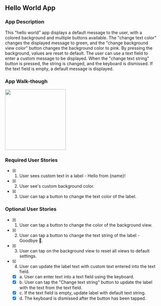 ## Hello World App

### App Description
This "hello world" app displays a default message to the user, with a colored background and multiple buttons available. The "change text color" changes the displayed message to green, and the "change background view color" button changes the background color to pink. By pressing the background, values are reset to default. The user can use a text field to enter a custom message to be displayed. When the "change text string" button is pressed, the string is changed, and the keyboard is dismissed. If the text field is empty, a default message is displayed.

### App Walk-though

<img src="https://user-images.githubusercontent.com/92334995/145934771-8fe6faff-3175-4783-86f9-5148f2d3ca90.gif"  width=200><br>


### Required User Stories
- [X] 1. User sees custom text in a label - Hello from {name}!
- [X] 2. User see's custom background color.
- [X] 3. User can tap a button to change the text color of the label.

### Optional User Stories
- [X] 1. User can tap a button to change the color of the background view.
- [X] 2. User can tap a button to change the text string of the label - Goodbye 👋.
- [X] 3. User can tap on the background view to reset all views to default settings.
- [X] 4. User can update the label text with custom text entered into the text field.
   - [X] a. User can enter text into a text field using the keyboard.
   - [X] b. User can tap the "Change text string" button to update the label with the text from the text field.
   - [X] c. If the text field is empty, update label with default text string.
   - [X] d. The keyboard is dismissed after the button has been tapped.
